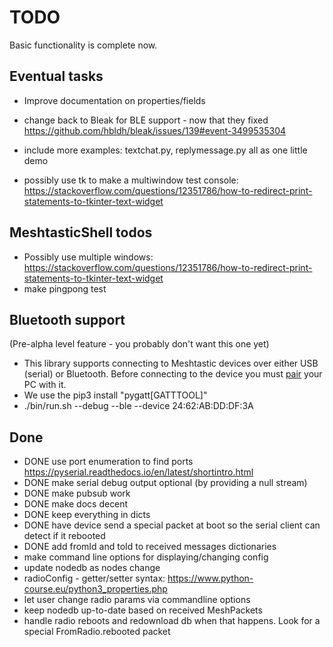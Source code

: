 # TODO

Basic functionality is complete now.

## Eventual tasks

- Improve documentation on properties/fields
- change back to Bleak for BLE support - now that they fixed https://github.com/hbldh/bleak/issues/139#event-3499535304
- include more examples: textchat.py, replymessage.py all as one little demo

- possibly use tk to make a multiwindow test console: https://stackoverflow.com/questions/12351786/how-to-redirect-print-statements-to-tkinter-text-widget

## MeshtasticShell todos

- Possibly use multiple windows: https://stackoverflow.com/questions/12351786/how-to-redirect-print-statements-to-tkinter-text-widget
- make pingpong test

## Bluetooth support

(Pre-alpha level feature - you probably don't want this one yet)

- This library supports connecting to Meshtastic devices over either USB (serial) or Bluetooth. Before connecting to the device you must [pair](https://docs.ubuntu.com/core/en/stacks/bluetooth/bluez/docs/reference/pairing/outbound.html) your PC with it.
- We use the pip3 install "pygatt[GATTTOOL]"
- ./bin/run.sh --debug --ble --device 24:62:AB:DD:DF:3A

## Done

- DONE use port enumeration to find ports https://pyserial.readthedocs.io/en/latest/shortintro.html
- DONE make serial debug output optional (by providing a null stream)
- DONE make pubsub work
- DONE make docs decent
- DONE keep everything in dicts
- DONE have device send a special packet at boot so the serial client can detect if it rebooted
- DONE add fromId and toId to received messages dictionaries
- make command line options for displaying/changing config
- update nodedb as nodes change
- radioConfig - getter/setter syntax: https://www.python-course.eu/python3_properties.php
- let user change radio params via commandline options
- keep nodedb up-to-date based on received MeshPackets
- handle radio reboots and redownload db when that happens. Look for a special FromRadio.rebooted packet
